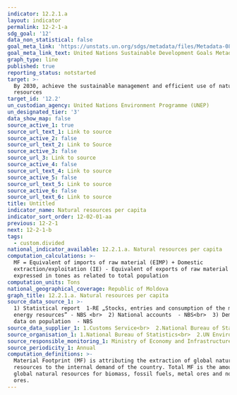 ```yaml
---
indicator: 12.2.1.a
layout: indicator
permalink: 12-2-1-a
sdg_goal: '12'
data_non_statistical: false
goal_meta_link: 'https://unstats.un.org/sdgs/metadata/files/Metadata-08-04-01.pdf '
goal_meta_link_text: United Nations Sustainable Development Goals Metadata (PDF 4.0 MB)
graph_type: line
published: true
reporting_status: notstarted
target: >-
  By 2030, achieve the sustainable management and efficient use of natural
  resources
target_id: '12.2'
un_custodian_agency: United Nations Environment Programme (UNEP)
un_designated_tier: '3'
data_show_map: false
source_active_1: true
source_url_text_1: Link to source
source_active_2: false
source_url_text_2: Link to Source
source_active_3: false
source_url_3: Link to source
source_active_4: false
source_url_text_4: Link to source
source_active_5: false
source_url_text_5: Link to source
source_active_6: false
source_url_text_6: Link to source
title: Untitled
indicator_name: Natural resources per capita
indicator_sort_order: 12-02-01-aa
previous: 12-2-1
next: 12-2-1-b
tags:
  - custom.divided
national_indicator_available: 12.2.1.a. Natural resources per capita
computation_calculations: >-
  MF = Equivalent of imports of raw material (EIMP) + Domestic
  extraction/exploitation (IE) - Equivalent of exports of raw material (EEMP),
  expressed in tones as related to total population
computation_units: Tons
national_geographical_coverage: Republic of Moldova
graph_title: 12.2.1.a. Natural resources per capita
source_data_source_1: >-
  1) Statistical report  1-RE „Stocks, entries and consumption of the main
  energy resources” - NBS <br>  2) National accounts  - NBS<br>  3) Demographic
  data on population  - NBS
source_data_supplier_1: 1.Customs Service<br>  2.National Bureau of Statistics
source_organisation_1: 1.National Bureau of Statistics<br>  2.UN Environment Programme (UNEP)
source_responsible_monitoring_1: Ministry of Economy and Infrastructure
source_periodicity_1: Annual
computation_definitions: >-
  Material Footprint (MF) is attributing the extraction of global natural
  resources to the internal demand of the country. Total MF is the amount of
  global natural resources for biomass, fossil fuels, metal ores and non-metal
  ores.
---
```

